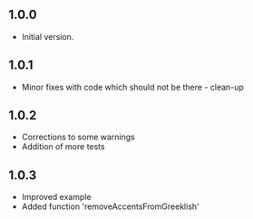 ## 1.0.0

- Initial version.

## 1.0.1

- Minor fixes with code which should not be there - clean-up

## 1.0.2

- Corrections to some warnings
- Addition of more tests

## 1.0.3

- Improved example
- Added function 'removeAccentsFromGreeklish'